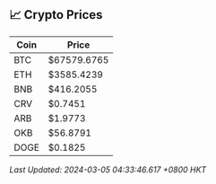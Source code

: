 ## 📈 Crypto Prices

| Coin | Price |
| ---- | ----- |
| BTC | $67579.6765 |
| ETH | $3585.4239 |
| BNB | $416.2055 |
| CRV | $0.7451 |
| ARB | $1.9773 |
| OKB | $56.8791 |
| DOGE | $0.1825 |

_Last Updated: 2024-03-05 04:33:46.617 +0800 HKT_